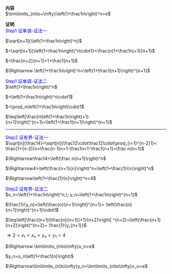 **内容**  
$\lim\limits_{n\to+\infty}\left(1+\frac1n\right)^n=e$  
  
**证明**  
<font color=blue>Step1 证单调-证法一</font>  
  
$\sqrt[n+1]{\left(1+\frac1n\right)^n}$  
  
$=\sqrt[n+1]{\left(1+\frac1n\right)^n\cdot1}<\frac{n(1+\frac1n)+1}{n+1}$  
  
$=\frac{n+2}{n+1}=1+\frac1{n+1}$  
  
$\Rightarrow \left(1+\frac1n\right)^n<\left(1+\frac1{n+1}\right)^{n+1}$  
  
<font color=blue>Step1 证单调-证法二</font>  
$\left(1+\frac1n\right)^n$  
  
$=\left(1+\frac1n\right)^n\cdot1$  
  
$=\prod_n\left(1+\frac1n\right)\cdot1$  
  
$\leq\left[\frac{n\left(1+\frac1n\right)+1}{n+1}\right]^{n+1}=\left(1+\frac1{n+1}\right)^{n+1}$  
  
---  
  
<font color=blue>Step2 证有界-证法一</font>  
$\sqrt[n]{\frac14}=\sqrt[n]{\frac12\cdot\frac12\cdot\prod_{i=1}^{n-2}1}<  
\frac{1+(n-2)}n=\frac{n-1}n=1-\frac1n<1-\frac1{n+1}=\frac n{n+1}$  
  
$\Rightarrow\frac14<\left(\frac n{n+1}\right)^n$  
  
$\Rightarrow4>\left(\frac{n+1}{n}\right)^n=\left(1+\frac{1}{n}\right)^n$  
  
$\Rightarrow\left(1+\frac{1}{n}\right)^n<4$  
  
<font color=blue>Step2 证有界-证法二</font>  
$x_n=\left(1+\frac1n\right)^n,\;  
y_n=\left(1+\frac1n\right)^{n+1}$  
  
$\frac{1}{y_n}=\left(\frac{n}{n+1}\right)^{n+1}=  
\left(\frac{n}{n+1}\right)^{n+1}\cdot1$  
  
$\leq\left[\frac{(n+1)(\frac{n}{n+1})+1}{n+2}\right]  
^{n+2}=\left(\frac{n+1}{n+2}\right)^{n+2}=  
\frac{1}{y_{n+1}}$  
  
$\Rightarrow 2=x_1<x_n<y_n<y_1=4$  
  
$\Rightarrow \lim\limits_{n\to\infty}x_n=e$  
  
$y_n=x_n\left(1+\frac1{n}\right)$  
  
$\Rightarrow\lim\limits_{n\to\infty}y_n=\lim\limits_{n\to\infty}x_n=e$  
